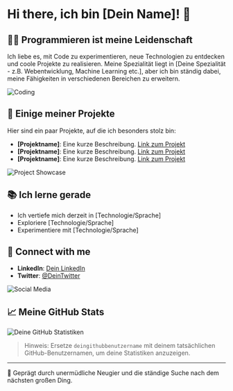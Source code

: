 # Hi there, ich bin [Dein Name]! 👋

## 👨‍💻 Programmieren ist meine Leidenschaft

Ich liebe es, mit Code zu experimentieren, neue Technologien zu entdecken und coole Projekte zu realisieren. Meine Spezialität liegt in [Deine Spezialität - z.B. Webentwicklung, Machine Learning etc.], aber ich bin ständig dabei, meine Fähigkeiten in verschiedenen Bereichen zu erweitern.

![Coding](https://media.giphy.com/media/ln7z2eWriiQAllfVcn/giphy.gif)

## 🚀 Einige meiner Projekte

Hier sind ein paar Projekte, auf die ich besonders stolz bin:

- **[Projektname]**: Eine kurze Beschreibung. [Link zum Projekt](URL)
- **[Projektname]**: Eine kurze Beschreibung. [Link zum Projekt](URL)
- **[Projektname]**: Eine kurze Beschreibung. [Link zum Projekt](URL)

![Project Showcase](URL_zu_einem_Projekt-Showcase-GIF_oder_Bild)

## 📚 Ich lerne gerade

- Ich vertiefe mich derzeit in [Technologie/Sprache]
- Exploriere [Technologie/Sprache]
- Experimentiere mit [Technologie/Sprache]

## 🤝 Connect with me

- **LinkedIn**: [Dein LinkedIn](LinkedIn-URL)
- **Twitter**: [@DeinTwitter](Twitter-URL)

![Social Media](https://media.giphy.com/media/iDCLcl7D81aYsWVRbd/giphy.gif)

## 📈 Meine GitHub Stats

![Deine GitHub Statistiken](https://github-readme-stats.vercel.app/api?username=deingithubbenutzername&show_icons=true&theme=radical)

> Hinweis: Ersetze `deingithubbenutzername` mit deinem tatsächlichen GitHub-Benutzernamen, um deine Statistiken anzuzeigen.

---

💪 Geprägt durch unermüdliche Neugier und die ständige Suche nach dem nächsten großen Ding.
